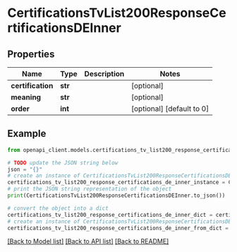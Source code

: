 # CertificationsTvList200ResponseCertificationsDEInner


## Properties

Name | Type | Description | Notes
------------ | ------------- | ------------- | -------------
**certification** | **str** |  | [optional] 
**meaning** | **str** |  | [optional] 
**order** | **int** |  | [optional] [default to 0]

## Example

```python
from openapi_client.models.certifications_tv_list200_response_certifications_de_inner import CertificationsTvList200ResponseCertificationsDEInner

# TODO update the JSON string below
json = "{}"
# create an instance of CertificationsTvList200ResponseCertificationsDEInner from a JSON string
certifications_tv_list200_response_certifications_de_inner_instance = CertificationsTvList200ResponseCertificationsDEInner.from_json(json)
# print the JSON string representation of the object
print(CertificationsTvList200ResponseCertificationsDEInner.to_json())

# convert the object into a dict
certifications_tv_list200_response_certifications_de_inner_dict = certifications_tv_list200_response_certifications_de_inner_instance.to_dict()
# create an instance of CertificationsTvList200ResponseCertificationsDEInner from a dict
certifications_tv_list200_response_certifications_de_inner_from_dict = CertificationsTvList200ResponseCertificationsDEInner.from_dict(certifications_tv_list200_response_certifications_de_inner_dict)
```
[[Back to Model list]](../README.md#documentation-for-models) [[Back to API list]](../README.md#documentation-for-api-endpoints) [[Back to README]](../README.md)


